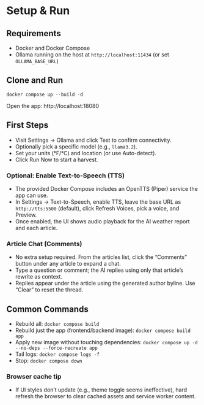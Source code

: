 # Setup & Run

## Requirements

- Docker and Docker Compose
- Ollama running on the host at `http://localhost:11434` (or set `OLLAMA_BASE_URL`)

## Clone and Run

```
docker compose up --build -d
```

Open the app: http://localhost:18080

## First Steps

- Visit Settings → Ollama and click Test to confirm connectivity.
- Optionally pick a specific model (e.g., `llama3.2`).
- Set your units (°F/°C) and location (or use Auto-detect).
- Click Run Now to start a harvest.

### Optional: Enable Text-to-Speech (TTS)

- The provided Docker Compose includes an OpenTTS (Piper) service the app can use.
- In Settings → Text-to-Speech, enable TTS, leave the base URL as `http://tts:5500` (default), click Refresh Voices, pick a voice, and Preview.
- Once enabled, the UI shows audio playback for the AI weather report and each article.

### Article Chat (Comments)

- No extra setup required. From the articles list, click the “Comments” button under any article to expand a chat.
- Type a question or comment; the AI replies using only that article’s rewrite as context.
- Replies appear under the article using the generated author byline. Use “Clear” to reset the thread.

## Common Commands

- Rebuild all: `docker compose build`
- Rebuild just the app (frontend/backend image): `docker compose build app`
- Apply new image without touching dependencies: `docker compose up -d --no-deps --force-recreate app`
- Tail logs: `docker compose logs -f`
- Stop: `docker compose down`

### Browser cache tip

- If UI styles don’t update (e.g., theme toggle seems ineffective), hard refresh the browser to clear cached assets and service worker content.
